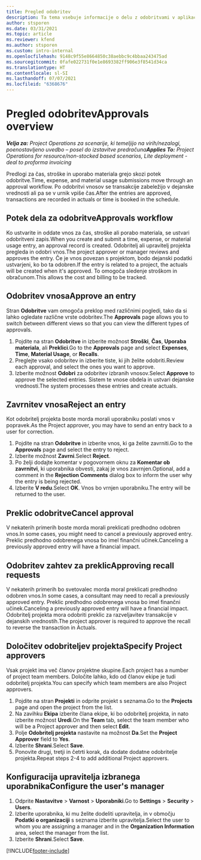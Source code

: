 ```yaml
---
title: Pregled odobritev
description: Ta tema vsebuje informacije o delu z odobritvami v aplikaciji Project Operations.
author: stsporen
ms.date: 03/31/2021
ms.topic: article
ms.reviewer: kfend
ms.author: stsporen
ms.custom: intro-internal
ms.openlocfilehash: 9148c9f55e8664850c38aebbc9c4bbaa243475ad
ms.sourcegitcommit: 0fafe022731f0e1e8693382ff906e3f8541d34ca
ms.translationtype: HT
ms.contentlocale: sl-SI
ms.lasthandoff: 07/07/2021
ms.locfileid: "6368676"
---
```

# <a name="approvals-overview"></a><span data-ttu-id="f6e88-103">Pregled odobritev</span><span class="sxs-lookup"><span data-stu-id="f6e88-103">Approvals overview</span></span>

<span data-ttu-id="f6e88-104">_**Velja za:** Project Operations za scenarije, ki temeljijo na virih/nezalogi, poenostavljeno uvedbo – posel do izstavitve predračuna_</span><span class="sxs-lookup"><span data-stu-id="f6e88-104">_**Applies To:** Project Operations for resource/non-stocked based scenarios, Lite deployment - deal to proforma invoicing_</span></span>

<span data-ttu-id="f6e88-105">Predlogi za čas, stroške in uporabo materiala grejo skozi potek odobritve.</span><span class="sxs-lookup"><span data-stu-id="f6e88-105">Time, expense, and material usage submissions move through an approval workflow.</span></span> <span data-ttu-id="f6e88-106">Po odobritvi vnosov se transakcije zabeležijo v dejanske vrednosti ali pa se v urnik vpiše čas.</span><span class="sxs-lookup"><span data-stu-id="f6e88-106">After the entries are approved, transactions are recorded in actuals or time is booked in the schedule.</span></span>

## <a name="approvals-workflow"></a><span data-ttu-id="f6e88-107">Potek dela za odobritve</span><span class="sxs-lookup"><span data-stu-id="f6e88-107">Approvals workflow</span></span>
<span data-ttu-id="f6e88-108">Ko ustvarite in oddate vnos za čas, stroške ali porabo materiala, se ustvari odobritveni zapis.</span><span class="sxs-lookup"><span data-stu-id="f6e88-108">When you create and submit a time, expense, or material usage entry, an approval record is created.</span></span> <span data-ttu-id="f6e88-109">Odobritelj ali upravitelj projekta pregleda in odobri vnos.</span><span class="sxs-lookup"><span data-stu-id="f6e88-109">The project approver or manager reviews and approves the entry.</span></span> <span data-ttu-id="f6e88-110">Če je vnos povezan s projektom, bodo dejanski podatki ustvarjeni, ko bo ta odobren.</span><span class="sxs-lookup"><span data-stu-id="f6e88-110">If the entry is related to a project, the actuals will be created when it's approved.</span></span> <span data-ttu-id="f6e88-111">To omogoča sledenje stroškom in obračunom.</span><span class="sxs-lookup"><span data-stu-id="f6e88-111">This allows the cost and billing to be tracked.</span></span>

## <a name="approve-an-entry"></a><span data-ttu-id="f6e88-112">Odobritev vnosa</span><span class="sxs-lookup"><span data-stu-id="f6e88-112">Approve an entry</span></span>
<span data-ttu-id="f6e88-113">Stran **Odobritve** vam omogoča preklop med različnimi pogledi, tako da si lahko ogledate različne vrste odobritev.</span><span class="sxs-lookup"><span data-stu-id="f6e88-113">The **Approvals** page allows you to switch between different views so that you can view the different types of approvals.</span></span>
  
1. <span data-ttu-id="f6e88-114">Pojdite na stran **Odobritve** in izberite možnost **Stroški**, **Čas**, **Uporaba materiala**, ali **Preklici**.</span><span class="sxs-lookup"><span data-stu-id="f6e88-114">Go to the **Approvals** page and select **Expenses**, **Time**, **Material Usage**, or **Recalls**.</span></span>
2. <span data-ttu-id="f6e88-115">Preglejte vsako odobritev in izberite tiste, ki jih želite odobriti.</span><span class="sxs-lookup"><span data-stu-id="f6e88-115">Review each approval, and select the ones you want to approve.</span></span>
3. <span data-ttu-id="f6e88-116">Izberite možnost **Odobri** za odobritev izbranih vnosov.</span><span class="sxs-lookup"><span data-stu-id="f6e88-116">Select **Approve** to approve the selected entries.</span></span>
<span data-ttu-id="f6e88-117">Sistem te vnose obdela in ustvari dejanske vrednosti.</span><span class="sxs-lookup"><span data-stu-id="f6e88-117">The system processes these entries and create actuals.</span></span>

## <a name="reject-an-entry"></a><span data-ttu-id="f6e88-118">Zavrnitev vnosa</span><span class="sxs-lookup"><span data-stu-id="f6e88-118">Reject an entry</span></span>
<span data-ttu-id="f6e88-119">Kot odobritelj projekta boste morda morali uporabniku poslati vnos v popravek.</span><span class="sxs-lookup"><span data-stu-id="f6e88-119">As the Project approver, you may have to send an entry back to a user for correction.</span></span>
  
1. <span data-ttu-id="f6e88-120">Pojdite na stran **Odobritve** in izberite vnos, ki ga želite zavrniti.</span><span class="sxs-lookup"><span data-stu-id="f6e88-120">Go to the **Approvals** page and select the entry to reject.</span></span> 
2. <span data-ttu-id="f6e88-121">Izberite možnost **Zavrni**.</span><span class="sxs-lookup"><span data-stu-id="f6e88-121">Select **Reject**.</span></span>
3. <span data-ttu-id="f6e88-122">Po želji dodajte komentar v pogovornem oknu za **Komentar ob zavrnitvi**, ki uporabnika obvesti, zakaj je vnos zavrnjen.</span><span class="sxs-lookup"><span data-stu-id="f6e88-122">Optional, add a comment in the **Rejection Comments** dialog box to inform the user why the entry is being rejected.</span></span>
4. <span data-ttu-id="f6e88-123">Izberite **V redu**.</span><span class="sxs-lookup"><span data-stu-id="f6e88-123">Select **OK**.</span></span> <span data-ttu-id="f6e88-124">Vnos bo vrnjen uporabniku.</span><span class="sxs-lookup"><span data-stu-id="f6e88-124">The entry will be returned to the user.</span></span>
  
## <a name="cancel-approval"></a><span data-ttu-id="f6e88-125">Preklic odobritve</span><span class="sxs-lookup"><span data-stu-id="f6e88-125">Cancel approval</span></span>
<span data-ttu-id="f6e88-126">V nekaterih primerih boste morda morali preklicati predhodno odobren vnos.</span><span class="sxs-lookup"><span data-stu-id="f6e88-126">In some cases, you might need to cancel a previously approved entry.</span></span> <span data-ttu-id="f6e88-127">Preklic predhodno odobrenega vnosa bo imel finančni učinek.</span><span class="sxs-lookup"><span data-stu-id="f6e88-127">Canceling a previously approved entry will have a financial impact.</span></span> 

## <a name="approving-recall-requests"></a><span data-ttu-id="f6e88-128">Odobritev zahtev za preklic</span><span class="sxs-lookup"><span data-stu-id="f6e88-128">Approving recall requests</span></span>
<span data-ttu-id="f6e88-129">V nekaterih primerih bo svetovalec morda moral preklicati predhodno odobren vnos.</span><span class="sxs-lookup"><span data-stu-id="f6e88-129">In some cases, a consultant may need to recall a previously approved entry.</span></span> <span data-ttu-id="f6e88-130">Preklic predhodno odobrenega vnosa bo imel finančni učinek.</span><span class="sxs-lookup"><span data-stu-id="f6e88-130">Canceling a previously approved entry will have a financial impact.</span></span> <span data-ttu-id="f6e88-131">Odobritelj projekta mora odobriti preklic za razveljavitev transakcije v dejanskih vrednostih.</span><span class="sxs-lookup"><span data-stu-id="f6e88-131">The project approver is required to approve the recall to reverse the transaction in Actuals.</span></span>

## <a name="specify-project-approvers"></a><span data-ttu-id="f6e88-132">Določitev odobriteljev projekta</span><span class="sxs-lookup"><span data-stu-id="f6e88-132">Specify Project approvers</span></span>
<span data-ttu-id="f6e88-133">Vsak projekt ima več članov projektne skupine.</span><span class="sxs-lookup"><span data-stu-id="f6e88-133">Each project has a number of project team members.</span></span> <span data-ttu-id="f6e88-134">Določite lahko, kdo od članov ekipe je tudi odobritelj projekta.</span><span class="sxs-lookup"><span data-stu-id="f6e88-134">You can specify which team members are also Project approvers.</span></span>

1. <span data-ttu-id="f6e88-135">Pojdite na stran **Projekti** in odprite projekt s seznama.</span><span class="sxs-lookup"><span data-stu-id="f6e88-135">Go to the **Projects** page and open the project from the list.</span></span>
2. <span data-ttu-id="f6e88-136">Na zavihku **Ekipa** izberite člana ekipe, ki bo odobritelj projekta, in nato izberite možnost **Uredi**.</span><span class="sxs-lookup"><span data-stu-id="f6e88-136">On the **Team** tab, select the team member who will be a Project approver and then select **Edit**.</span></span>
3. <span data-ttu-id="f6e88-137">Polje **Odobritelj projekta** nastavite na možnost **Da**.</span><span class="sxs-lookup"><span data-stu-id="f6e88-137">Set the **Project Approver** field to **Yes**.</span></span>
4. <span data-ttu-id="f6e88-138">Izberite **Shrani**.</span><span class="sxs-lookup"><span data-stu-id="f6e88-138">Select **Save**.</span></span>
5. <span data-ttu-id="f6e88-139">Ponovite drugi, tretji in četrti korak, da dodate dodatne odobritelje projekta.</span><span class="sxs-lookup"><span data-stu-id="f6e88-139">Repeat steps 2-4 to add additional Project approvers.</span></span>

## <a name="configure-the-users-manager"></a><span data-ttu-id="f6e88-140">Konfiguracija upravitelja izbranega uporabnika</span><span class="sxs-lookup"><span data-stu-id="f6e88-140">Configure the user's manager</span></span>

1. <span data-ttu-id="f6e88-141">Odprite **Nastavitve** > **Varnost** > **Uporabniki**.</span><span class="sxs-lookup"><span data-stu-id="f6e88-141">Go to **Settings** > **Security** > **Users**.</span></span>
2. <span data-ttu-id="f6e88-142">Izberite uporabnika, ki mu želite dodeliti upravitelja, in v območju **Podatki o organizaciji** s seznama izberite upravitelja.</span><span class="sxs-lookup"><span data-stu-id="f6e88-142">Select the user to whom you are assigning a manager and in the **Organization Information** area, select the manager from the list.</span></span> 
3. <span data-ttu-id="f6e88-143">Izberite **Shrani**.</span><span class="sxs-lookup"><span data-stu-id="f6e88-143">Select **Save**.</span></span>




[!INCLUDE[footer-include](../includes/footer-banner.md)]
